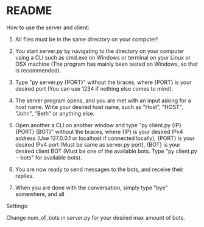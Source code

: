 # README

How to use the server and client:

1. All files must be in the same directory on your computer!

2. You start server.py by navigating to the directory on your computer using a CLI such as cmd.exe on Windows or
terminal on your Linux or OSX machine (The program has mainly been tested on Windows, so that is recommended).

3. Type "py server.py {PORT}" without the braces, where {PORT} is your desired port (You can use 1234 if nothing else comes to mind).

4. The server program opens, and you are met with an input asking for a host name.
   Write your desired host name, such as "Host", "HOST", "John", "Beth" or anything else.

5. Open another a CLI on another window and type "py client.py {IP} {PORT} {BOT}" without the braces,
   where {IP} is your desired IPv4 address (Use 127.0.0.1 or localhost if connected locally),
   {PORT} is your desired IPv4 port (Must be same as server.py port),
   {BOT} is your desired client BOT (Must be one of the available bots. Type "py client.py --bots" for available bots).

6. You are now ready to send messages to the bots, and receive their replies.

7. When you are done with the conversation, simply type "bye" somewhere, and all

Settings:

Change num_of_bots in server.py for your desired max amount of bots.
